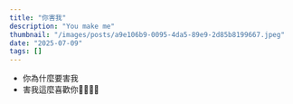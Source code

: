 ```yaml
---
title: "你害我"
description: "You make me"
thumbnail: "/images/posts/a9e106b9-0095-4da5-89e9-2d85b8199667.jpeg"
date: "2025-07-09"
tags: []
---
```

- 你為什麼要害我
- 害我這麼喜歡你🤬🤬😭😭
